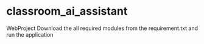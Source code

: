 # classroom_ai_assistant
WebProject
Download the all required modules from the requirement.txt and run the application
